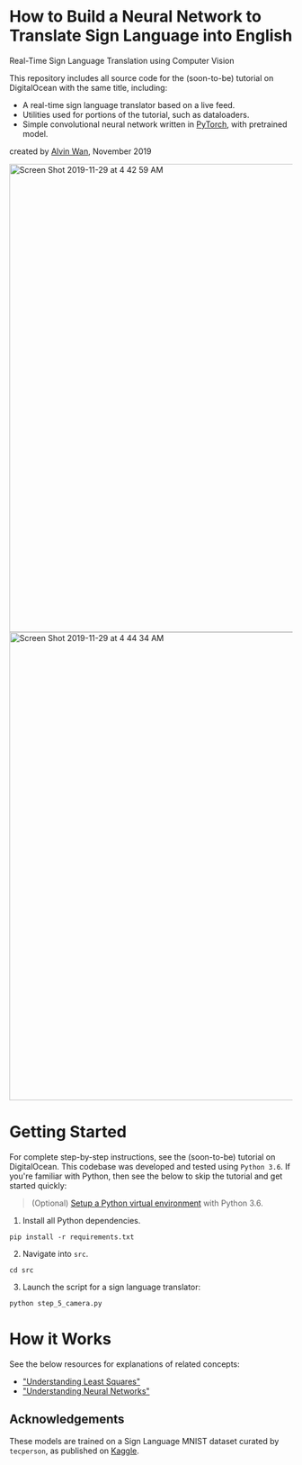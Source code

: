 # How to Build a Neural Network to Translate Sign Language into English
Real-Time Sign Language Translation using Computer Vision

This repository includes all source code for the (soon-to-be) tutorial on DigitalOcean with the same title, including:
- A real-time sign language translator based on a live feed.
- Utilities used for portions of the tutorial, such as dataloaders.
- Simple convolutional neural network written in [PyTorch](http://pytorch.org), with pretrained model.

created by [Alvin Wan](http://alvinwan.com), November 2019

<img width="832" alt="Screen Shot 2019-11-29 at 4 42 59 AM" src="https://user-images.githubusercontent.com/2068077/69869958-2c266f00-1263-11ea-9dad-d5f72b56d047.png">
<img width="832" alt="Screen Shot 2019-11-29 at 4 44 34 AM" src="https://user-images.githubusercontent.com/2068077/69869959-2c266f00-1263-11ea-9aab-8af38c1a0946.png">

# Getting Started

For complete step-by-step instructions, see the (soon-to-be) tutorial on DigitalOcean. This codebase was developed and tested using `Python 3.6`. If you're familiar with Python, then see the below to skip the tutorial and get started quickly:

> (Optional) [Setup a Python virtual environment](https://www.digitalocean.com/community/tutorials/common-python-tools-using-virtualenv-installing-with-pip-and-managing-packages#a-thorough-virtualenv-how-to) with Python 3.6.

1. Install all Python dependencies.

```
pip install -r requirements.txt
```

2. Navigate into `src`.

```
cd src
```

3. Launch the script for a sign language translator:

```
python step_5_camera.py
```

# How it Works

See the below resources for explanations of related concepts:

- ["Understanding Least Squares"](http://alvinwan.com/understanding-least-squares/)
- ["Understanding Neural Networks"](http://alvinwan.com/understanding-neural-networks/)

## Acknowledgements

These models are trained on a Sign Language MNIST dataset curated by `tecperson`, as published on [Kaggle](https://www.kaggle.com/datamunge/sign-language-mnist).
